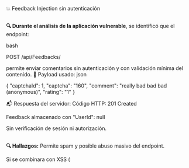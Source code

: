 💥 Feedback Injection sin autenticación
##
**🔍 Durante el análisis de la aplicación vulnerable**, se identificó que el endpoint:

bash

POST /api/Feedbacks/

permite enviar comentarios sin autenticación y con validación mínima del contenido.
🧪 Payload usado:
json

{
  "captchaId": 1,
  "captcha": "160",
  "comment": "really bad bad bad (anonymous)",
  "rating": "1"
}

📬 Respuesta del servidor:
Código HTTP: 201 Created


Feedback almacenado con "UserId": null


Sin verificación de sesión ni autorización.

##
**🔍 Hallazgos:**
Permite spam y posible abuso masivo del endpoint.


Si se combinara con XSS (<script> en comentarios), podría explotarse.


captchaId y captcha pueden ser manipulados para bypass (validación débil).

##
**🛡️ Recomendaciones:**
Requiere autenticación para enviar feedback (o aplicar mecanismos de limitación).


Validación fuerte del captcha y contenido.


Sanitización del campo comment.

